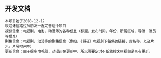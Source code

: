 开发文档
------------------------------
    本项目始于2018-12-12
    欢迎诸位路过的朋友一起完善这个项目
    视频信息：电视剧，电影，动漫等的各种信息（标题，发布时间，年份，所属区域，导演，演员等信息）
    剧集信息：电视剧，动漫等的剧集信息（例如，《将夜》电视剧下每集的链接，即名称，以及片头，片尾时间等）
    更新信息：由于很多电视剧，动漫还在更新中，所以需要定时不断监控这些视频是否有更新。
 